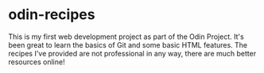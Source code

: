 # odin-recipes
This is my first web development project as part of the Odin Project. 
It's been great to learn the basics of Git and some basic HTML features.
The recipes I've provided are not professional in any way, there are much better resources online!